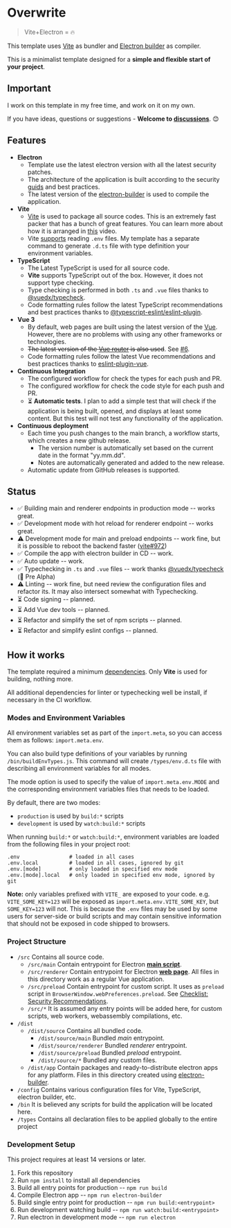 # Overwrite

> Vite+Electron = 🔥

This template uses [Vite](https://github.com/vitejs/vite/) as bundler and [Electron builder](https://www.electron.build/) as compiler.

This is a minimalist template designed for a **simple and flexible start of your project**.


## Important
I work on this template in my free time, and work on it on my own. 

If you have ideas, questions or suggestions - **Welcome to [discussions](https://github.com/cawa-93/vite-electron-builder/discussions)**. 😊

## Features

- **Electron**
  - Template use the latest electron version with all the latest security patches.
  - The architecture of the application is built according to the security [guids](https://www.electronjs.org/docs/tutorial/security) and best practices.
  - The latest version of the [electron-builder](https://www.electron.build/) is used to compile the application.
- **Vite**
  - [Vite](https://github.com/vitejs/vite/) is used to package all source codes. This is an extremely fast packer that has a bunch of great features. You can learn more about how it is arranged in [this](https://youtu.be/xXrhg26VCSc) video.
  - Vite [supports](https://github.com/vitejs/vite/#modes-and-environment-variables) reading `.env` files. My template has a separate command to generate `.d.ts` file with type definition your environment variables.
- **TypeScript**
  - The Latest TypeScript is used for all source code. 
  - **Vite** supports TypeScript out of the box. However, it does not support type checking.
  - Type checking is performed in both `.ts` and `.vue` files thanks to [@vuedx/typecheck](https://github.com/znck/vue-developer-experience/tree/master/packages/typecheck).
  - Code formatting rules follow the latest TypeScript recommendations and best practices thanks to [@typescript-eslint/eslint-plugin](https://www.npmjs.com/package/@typescript-eslint/eslint-plugin).
- **Vue 3**
  - By default, web pages are built using the latest version of the [Vue](https://github.com/vuejs/vue-next). However, there are no problems with using any other frameworks or technologies.
  - ~~The latest version of the [Vue router](https://github.com/vuejs/vue-router-next) is also used~~. See [#6](https://github.com/cawa-93/vite-electron-builder/pull/6).
  - Code formatting rules follow the latest Vue recommendations and best practices thanks to [eslint-plugin-vue](https://github.com/vuejs/eslint-plugin-vue).
- **Continuous Integration**
  - The configured workflow for check the types for each push and PR.
  - The configured workflow for check the code style for each push and PR.
  - ⏳ **Automatic tests**. I plan to add a simple test that will check if the application is being built, opened, and displays at least some content.  But this test will not test any functionality of the application.
- **Continuous deployment**
  - Each time you push changes to the main branch, a workflow starts, which creates a new github release.
    - The version number is automatically set based on the current date in the format "yy.mm.dd".
    - Notes are automatically generated and added to the new release.
  - Automatic update from GitHub releases is supported.

## Status
- ✅ Building main and renderer endpoints in production mode -- works great.
- ✅ Development mode with hot reload for renderer endpoint -- works great.
- ⚠ Development mode for main and preload endpoints -- work fine, but it is possible to reboot the backend faster ([vite#972](https://github.com/vitejs/vite/issues/972))
- ✅ Compile the app with electron builder in CD -- work.
- ✅ Auto update -- work.
- ✅ Typechecking in `.ts` and `.vue` files -- work thanks [@vuedx/typecheck](https://github.com/znck/vue-developer-experience/tree/master/packages/typecheck) (🚨 Pre Alpha)
- ⚠ Linting -- work fine, but need review the configuration files and refactor its. It may also intersect somewhat with Typechecking.
- ⏳ Code signing -- planned. 
- ⏳ Add Vue dev tools -- planned.
- ⏳ Refactor and simplify the set of npm scripts -- planned.
- ⏳ Refactor and simplify eslint configs -- planned.

## How it works
The template required a minimum [dependencies](https://github.com/cawa-93/vite-electron-builder/blob/main/package.json). Only **Vite** is used for building, nothing more.

All additional dependencies for linter or typechecking well be install, if necessary in the CI workflow.

### Modes and Environment Variables
All environment variables set as part of the `import.meta`, so you can access them as follows: `import.meta.env`. 

You can also build type definitions of your variables by running `/bin/buildEnvTypes.js`. This command will create `/types/env.d.ts` file with describing all environment variables for all modes.

The mode option is used to specify the value of `import.meta.env.MODE` and the corresponding environment variables files that needs to be loaded.

By default, there are two modes:
  - `production` is used by `build:*` scripts
  - `development` is used by `watch:build:*` scripts


When running `build:*` or `watch:build:*`, environment variables are loaded from the following files in your project root:

```
.env                # loaded in all cases
.env.local          # loaded in all cases, ignored by git
.env.[mode]         # only loaded in specified env mode
.env.[mode].local   # only loaded in specified env mode, ignored by git
```

**Note:** only variables prefixed with `VITE_` are exposed to your code. e.g. `VITE_SOME_KEY=123` will be exposed as `import.meta.env.VITE_SOME_KEY`, but `SOME_KEY=123` will not. This is because the `.env` files may be used by some users for server-side or build scripts and may contain sensitive information that should not be exposed in code shipped to browsers.

### Project Structure
- `/src`
  Contains all source code.
  - `/src/main` 
  Contain entrypoint for Electron [**main script**](https://www.electronjs.org/docs/tutorial/quick-start#create-the-main-script-file).
  - `/src/renderer` 
    Contain entrypoint for Electron [**web page**](https://www.electronjs.org/docs/tutorial/quick-start#create-a-web-page). All files in this directory work as a regular Vue application.
  - `/src/preload` 
    Contain entrypoint for custom script. It uses as `preload` script in `BrowserWindow.webPreferences.preload`. See [Checklist: Security Recommendations](https://www.electronjs.org/docs/tutorial/security#2-do-not-enable-nodejs-integration-for-remote-content).
  - `/src/*` It is assumed any entry points will be added here, for custom scripts, web workers, webassembly compilations, etc.
- `/dist` 
  - `/dist/source`
  Contains all bundled code.
    - `/dist/source/main` Bundled *main* entrypoint.
    - `/dist/source/renderer` Bundled *renderer* entrypoint.
    - `/dist/source/preload` Bundled *preload* entrypoint.
    - `/dist/source/*` Bundled any custom files.
  - `/dist/app`
  Contain packages and ready-to-distribute electron apps for any platform. Files in this directory created using [electron-builder](https://www.electron.build/).
- `/config`
  Contains various configuration files for Vite, TypeScript, electron builder, etc.
- `/bin`
  It is believed any scripts for build the application will be located here.
- `/types` 
  Contains all declaration files to be applied globally to the entire project

### Development Setup
This project requires at least 14 versions or later.
1. Fork this repository
1. Run `npm install` to install all dependencies
1. Build all entry points for production -- `npm run build`
1. Compile Electron app -- `npm run electron-builder`
1. Build single entry point for production -- `npm run build:<entrypoint>`
1. Run development watching build -- `npm run watch:build:<entrypoint>`
1. Run electron in development mode -- `npm run electron`
